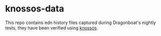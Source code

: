 # knossos-data
This repo contains edn history files captured during Dragonboat's nightly tests, they have been verified using [knossos](https://github.com/jepsen-io/knossos).


